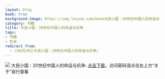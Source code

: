 ```yaml
---
layout: blog
book: true
background-image: https://img.locyoo.com/book大民小国：20世纪中国人的命运与抗争.jpg
category: 书籍
title: 大民小国：20世纪中国人的命运与抗争
tags:
- 书籍
- 社会
redirect_from:
  - /2024/03/大民小国：20世纪中国人的命运与抗争/
---
```

![](https://img.locyoo.com/book大民小国：20世纪中国人的命运与抗争.jpg)
大民小国：20世纪中国人的命运与抗争: <a name = "ref1" href="https://url18.ctfile.com/f/50983618-1269463273-3ff423?p=3619">点击下载</a>，访问密码请点击右上方“关于”自行查看